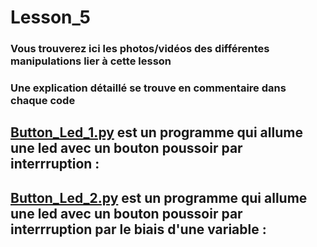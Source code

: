 # Lesson_5

### Vous trouverez ici les photos/vidéos des différentes manipulations lier à cette lesson

### Une explication détaillé se trouve en commentaire dans chaque code

## [Button_Led_1.py](Button_Led_1.py) est un programme qui allume une led avec un bouton poussoir par interrruption :



## [Button_Led_2.py](Button_Led_2.py) est un programme qui allume une led avec un bouton poussoir par interrruption par le biais d'une variable :


